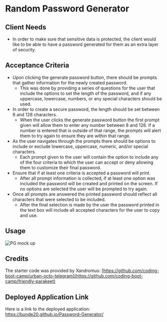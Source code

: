 # Random Password Generator

## Client Needs
- In order to make sure that sensitive data is protected, the client would like to be able to have a password generated for them as an extra layer of security.
  
## Acceptance Criteria
- Upon clicking the generate password button, there should be prompts that gather information for the newly created password.
    - This was done by providing a series of questions for the user that include the options to set the length of the password, and if any uppercase, lowercase, numbers, or any special characters should be used.
- In order to create a secure password, the length should be set between 8 and 128 characters.
    - When the user clicks the generate password button the first prompt given will allow them to enter any number between 8 and 128. If a number is entered that is outside of that range, the prompts will alert them to try again to ensure they are within that range. 
- As the user navigates through the prompts there should be options to include or exclude lowercase, uppercase, numeric, and/or special characters.
    - Each prompt given to the user will contain the option to include any of the four criteria to which the user can accept or deny allowing them to customize their final password.
- Ensure that if at least one criteria is accepted a password will print.
    - After all prompt information is collected, if at least one option was included the password will be created and printed on the screen. If no options are selected the user will be prompted to try again.
- Once all prompts are answered the printed password should reflect all characters that were selected to be included.
    - After the final selection is made by the user the password printed in the text box will include all accepted characters for the user to copy and use.

## Usage
![PG mock up](https://github.com/Bunde20/Password-Generator/assets/135177057/3e55ac12-33d9-4bde-b338-f2d66bba8330)

## Credits
The starter code was provided by Xandromus: [https://github.com/coding-boot-camp/urban-octo-telegram](https://github.com/coding-boot-camp/friendly-parakeet)

## Deployed Application Link
Here is a link to the deployed application: https://bunde20.github.io/Password-Generator/
